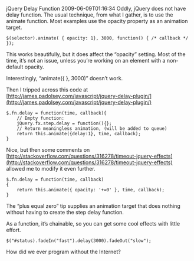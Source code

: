 jQuery Delay Function
2009-06-09T01:16:34
Oddly, jQuery does not have delay function. The usual technique, from what I gather, is to use the animate function. Most examples use the opacity property as an animation target.
    
    $(selector).animate( { opacity: 1}, 3000, function() { /* callback */ });

This works beautifully, but it does affect the “opacity” setting. Most of the time, it’s not an issue, unless you’re working on an element with a non-default opacity.

Interestingly, “animate({ }, 3000)” doesn’t work. 

Then I tripped across this code at [http://james.padolsey.com/javascript/jquery-delay-plugin/](http://james.padolsey.com/javascript/jquery-delay-plugin/)
    
    $.fn.delay = function(time, callback){
        // Empty function:
        jQuery.fx.step.delay = function(){};
        // Return meaningless animation, (will be added to queue)
        return this.animate({delay:1}, time, callback);
    }

Nice, but then some comments on [http://stackoverflow.com/questions/316278/timeout-jquery-effects](http://stackoverflow.com/questions/316278/timeout-jquery-effects) allowed me to modify it even further.
    
    $.fn.delay = function(time, callback)
    {
        return this.animate({ opacity: '+=0' }, time, callback);
    }

The “plus equal zero” tip supplies an animation target that does nothing without having to create the step delay function. 

As a function, it’s chainable, so you can get some cool effects with little effort.
    
    $("#status).fadeIn("fast").delay(3000).fadeOut("slow");

How did we ever program without the Internet?
